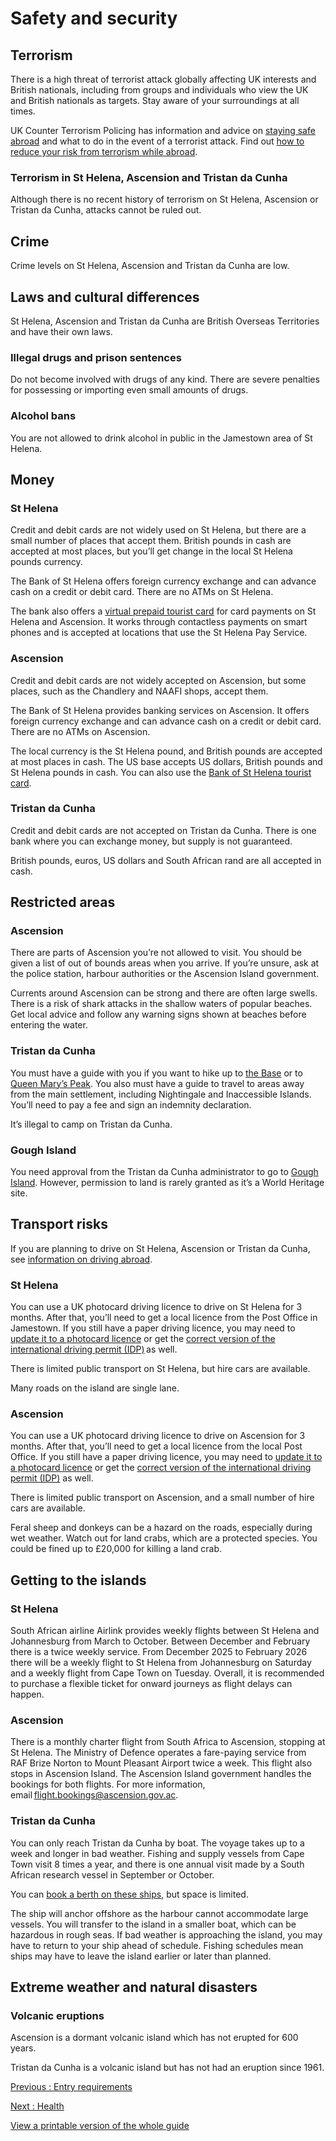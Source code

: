 # Safety and security

## Terrorism

There is a high threat of terrorist attack globally affecting UK interests and British nationals, including from groups and individuals who view the UK and British nationals as targets. Stay aware of your surroundings at all times.

UK Counter Terrorism Policing has information and advice on [staying safe abroad](https://www.counterterrorism.police.uk/safetyadvice/) and what to do in the event of a terrorist attack. Find out [how to reduce your risk from terrorism while abroad](https://www.gov.uk/guidance/reduce-your-risk-from-terrorism-while-abroad).

### Terrorism in St Helena, Ascension and Tristan da Cunha

Although there is no recent history of terrorism on St Helena, Ascension or Tristan da Cunha, attacks cannot be ruled out.

## Crime

Crime levels on St Helena, Ascension and Tristan da Cunha are low.

## Laws and cultural differences

St Helena, Ascension and Tristan da Cunha are British Overseas Territories and have their own laws.

### Illegal drugs and prison sentences

Do not become involved with drugs of any kind. There are severe penalties for possessing or importing even small amounts of drugs.

### Alcohol bans

You are not allowed to drink alcohol in public in the Jamestown area of St Helena.

## Money

### St Helena

Credit and debit cards are not widely used on St Helena, but there are a small number of places that accept them. British pounds in cash are accepted at most places, but you’ll get change in the local St Helena pounds currency.

The Bank of St Helena offers foreign currency exchange and can advance cash on a credit or debit card. There are no ATMs on St Helena.

The bank also offers a [virtual prepaid tourist card](https://www.sainthelenabank.com/products-and-services/tourist-card/) for card payments on St Helena and Ascension. It works through contactless payments on smart phones and is accepted at locations that use the St Helena Pay Service.

### Ascension

Credit and debit cards are not widely accepted on Ascension, but some places, such as the Chandlery and NAAFI shops, accept them.

The Bank of St Helena provides banking services on Ascension. It offers foreign currency exchange and can advance cash on a credit or debit card. There are no ATMs on Ascension.

The local currency is the St Helena pound, and British pounds are accepted at most places in cash. The US base accepts US dollars, British pounds and St Helena pounds in cash. You can also use the [Bank of St Helena tourist card](https://www.sainthelenabank.com/products-and-services/tourist-card/).

### Tristan da Cunha

Credit and debit cards are not accepted on Tristan da Cunha. There is one bank where you can exchange money, but supply is not guaranteed.

British pounds, euros, US dollars and South African rand are all accepted in cash.

## Restricted areas

### Ascension

There are parts of Ascension you’re not allowed to visit. You should be given a list of out of bounds areas when you arrive. If you’re unsure, ask at the police station, harbour authorities or the Ascension Island government.

Currents around Ascension can be strong and there are often large swells. There is a risk of shark attacks in the shallow waters of popular beaches. Get local advice and follow any warning signs shown at beaches before entering the water.

### Tristan da Cunha

You must have a guide with you if you want to hike up to [the Base](https://www.tristandc.com/base.php) or to [Queen Mary’s Peak](https://www.tristandc.com/peak.php). You also must have a guide to travel to areas away from the main settlement, including Nightingale and Inaccessible Islands. You’ll need to pay a fee and sign an indemnity declaration.

It’s illegal to camp on Tristan da Cunha.

### Gough Island

You need approval from the Tristan da Cunha administrator to go to [Gough Island](https://www.tristandc.com/gough.php). However, permission to land is rarely granted as it’s a World Heritage site.

## Transport risks

If you are planning to drive on St Helena, Ascension or Tristan da Cunha, see [information on driving abroad](https://www.gov.uk/driving-abroad).

### St Helena

You can use a UK photocard driving licence to drive on St Helena for 3 months. After that, you’ll need to get a local licence from the Post Office in Jamestown. If you still have a paper driving licence, you may need to [update it to a photocard licence](https://www.gov.uk/exchange-paper-driving-licence) or get the [correct version of the international driving permit (IDP)](https://www.gov.uk/driving-abroad/international-driving-permit) as well.

There is limited public transport on St Helena, but hire cars are available.

Many roads on the island are single lane.

### Ascension

You can use a UK photocard driving licence to drive on Ascension for 3 months. After that, you’ll need to get a local licence from the local Post Office. If you still have a paper driving licence, you may need to [update it to a photocard licence](https://www.gov.uk/exchange-paper-driving-licence) or get the [correct version of the international driving permit (IDP)](https://www.gov.uk/driving-abroad/international-driving-permit) as well.

There is limited public transport on Ascension, and a small number of hire cars are available.

Feral sheep and donkeys can be a hazard on the roads, especially during wet weather. Watch out for land crabs, which are a protected species. You could be fined up to £20,000 for killing a land crab.

## Getting to the islands

### St Helena

South African airline Airlink provides weekly flights between St Helena and Johannesburg from March to October. Between December and February there is a twice weekly service. From December 2025 to February 2026 there will be a weekly flight to St Helena from Johannesburg on Saturday and a weekly flight from Cape Town on Tuesday. Overall, it is recommended to purchase a flexible ticket for onward journeys as flight delays can happen.

### Ascension

There is a monthly charter flight from South Africa to Ascension, stopping at St Helena. The Ministry of Defence operates a fare-paying service from RAF Brize Norton to Mount Pleasant Airport twice a week. This flight also stops in Ascension Island. The Ascension Island government handles the bookings for both flights. For more information, email [flight.bookings@ascension.gov.ac](mailto:flight.bookings@ascension.gov.ac).

### Tristan da Cunha

You can only reach Tristan da Cunha by boat. The voyage takes up to a week and longer in bad weather. Fishing and supply vessels from Cape Town visit 8 times a year, and there is one annual visit made by a South African research vessel in September or October.

You can [book a berth on these ships](https://tristandc.com/shipping.php), but space is limited.

The ship will anchor offshore as the harbour cannot accommodate large vessels. You will transfer to the island in a smaller boat, which can be hazardous in rough seas. If bad weather is approaching the island, you may have to return to your ship ahead of schedule. Fishing schedules mean ships may have to leave the island earlier or later than planned.

## Extreme weather and natural disasters

### Volcanic eruptions

Ascension is a dormant volcanic island which has not erupted for 600 years.

Tristan da Cunha is a volcanic island but has not had an eruption since 1961.

[Previous
:
Entry requirements](/foreign-travel-advice/st-helena-ascension-and-tristan-da-cunha/entry-requirements)

[Next
:
Health](/foreign-travel-advice/st-helena-ascension-and-tristan-da-cunha/health)

[View a printable version of the whole guide](/foreign-travel-advice/st-helena-ascension-and-tristan-da-cunha/print)